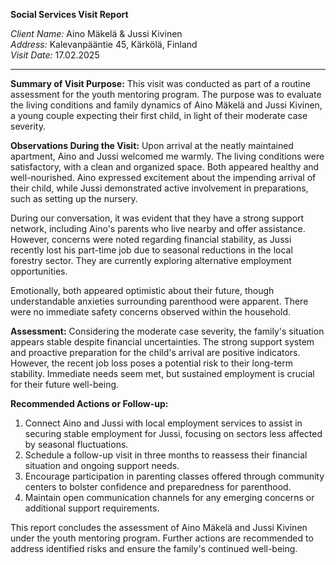 **Social Services Visit Report**

*Client Name:* Aino Mäkelä & Jussi Kivinen  
*Address:* Kalevanpääntie 45, Kärkölä, Finland  
*Visit Date:* 17.02.2025

---

**Summary of Visit Purpose:**
This visit was conducted as part of a routine assessment for the youth mentoring program. The purpose was to evaluate the living conditions and family dynamics of Aino Mäkelä and Jussi Kivinen, a young couple expecting their first child, in light of their moderate case severity.

**Observations During the Visit:**
Upon arrival at the neatly maintained apartment, Aino and Jussi welcomed me warmly. The living conditions were satisfactory, with a clean and organized space. Both appeared healthy and well-nourished. Aino expressed excitement about the impending arrival of their child, while Jussi demonstrated active involvement in preparations, such as setting up the nursery.

During our conversation, it was evident that they have a strong support network, including Aino's parents who live nearby and offer assistance. However, concerns were noted regarding financial stability, as Jussi recently lost his part-time job due to seasonal reductions in the local forestry sector. They are currently exploring alternative employment opportunities.

Emotionally, both appeared optimistic about their future, though understandable anxieties surrounding parenthood were apparent. There were no immediate safety concerns observed within the household.

**Assessment:**
Considering the moderate case severity, the family's situation appears stable despite financial uncertainties. The strong support system and proactive preparation for the child's arrival are positive indicators. However, the recent job loss poses a potential risk to their long-term stability. Immediate needs seem met, but sustained employment is crucial for their future well-being.

**Recommended Actions or Follow-up:**
1. Connect Aino and Jussi with local employment services to assist in securing stable employment for Jussi, focusing on sectors less affected by seasonal fluctuations.
2. Schedule a follow-up visit in three months to reassess their financial situation and ongoing support needs.
3. Encourage participation in parenting classes offered through community centers to bolster confidence and preparedness for parenthood.
4. Maintain open communication channels for any emerging concerns or additional support requirements.

This report concludes the assessment of Aino Mäkelä and Jussi Kivinen under the youth mentoring program. Further actions are recommended to address identified risks and ensure the family's continued well-being.